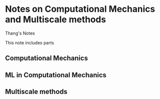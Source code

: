 # Notes on Computational Mechanics and Multiscale methods

Thang's Notes

This note includes parts

## Computational Mechanics

## ML in Computational Mechanics

## Multiscale methods
